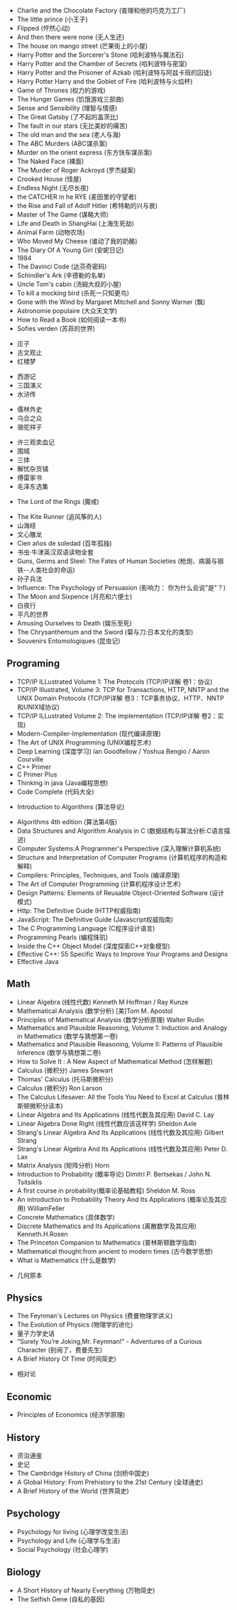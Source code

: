 + Charlie and the Chocolate Factory (查理和他的巧克力工厂)
+ The little prince (小王子)
+ Flipped (怦然心动)
+ And then there were none (无人生还)
+ The house on mango street (芒果街上的小屋)
+ Harry Potter and the Sorcerer's Stone (哈利波特与魔法石)
+ Harry Potter and the Chamber of Secrets (哈利波特与密室)
+ Harry Potter and the Prisoner of Azkab (哈利波特与阿兹卡班的囚徒)
+ Harry Potter Harry and the Goblet of Fire (哈利波特与火焰杯)
+ Game of Thrones (权力的游戏)
+ The Hunger Games (饥饿游戏三部曲)
+ Sense and Sensibility (理智与情感)
+ The Great Gatsby (了不起的盖茨比)
+ The fault in our stars (无比美妙的痛苦)
+ The old man and the sea (老人与海)
+ The ABC Murders (ABC谋杀案)
+ Murder on the orient express (东方快车谋杀案)
+ The Naked Face (裸面)
+ The Murder of Roger Ackroyd (罗杰疑案)
+ Crooked House (怪屋)
+ Endless Night (无尽长夜)
+ the CATCHER in he RYE (麦田里的守望者)
+ the Rise and Fall of Adolf Hitler (希特勒的兴与衰)
+ Master of The Game (谋略大师)
+ Life and Death in ShangHai (上海生死劫)
+ Animal Farm (动物农场)
+ Who Moved My Cheese (谁动了我的奶酪)
+ The Diary Of A Young Girl (安妮日记)
+ 1984
+ The Davinci Code (达芬奇密码)
+ Schindler's Ark (辛德勒的名单)
+ Uncle Tom's cabin (汤姆大叔的小屋)
+ To kill a mocking bird (杀死一只知更鸟)
+ Gone with the Wind by Margaret Mitchell and Sonny Warner (飘)
+ Astronomie populaire (大众天文学)
+ How to Read a Book (如何阅读一本书)
+ Sofies verden (苏菲的世界)
- 庄子
- 古文观止
- 红楼梦
+ 西游记
+ 三国演义
+ 水浒传
- 儒林外史
- 乌合之众
- 骆驼祥子
+ 许三观卖血记
+ 围城
+ 三体
+ 解忧杂货铺
+ 傅雷家书
+ 毛泽东选集
- The Lord of the Rings (魔戒)
+ The Kite Runner (追风筝的人)
+ 山海经
+ 文心雕龙
+ Cien años de soledad (百年孤独)
+ 书虫·牛津英汉双语读物全套
+ Guns, Germs and Steel: The Fates of Human Societies (枪炮、病菌与钢铁--人类社会的命运)
+ 孙子兵法
+ Influence: The Psychology of Persuasion (影响力： 你为什么会说"是"？)
+ The Moon and Sixpence (月亮和六便士)
+ 白夜行
+ 平凡的世界
+ Amusing Ourselves to Death (娱乐至死)
+ The Chrysanthemum and the Sword (菊与刀:日本文化的类型)
+ Souvenirs Entomologiques (昆虫记)
## Programing
+ TCP/IP ILLustrated Volume 1: The Protocols (TCP/IP详解 卷1：协议)
+ TCP/IP Illustrated, Volume 3: TCP for Transactions, HTTP, NNTP and the UNIX Domain Protocols (TCP/IP详解 卷3：TCP事务协议、HTTP、NNTP和UNIX域协议)
+ TCP/IP ILLustrated Volume 2: The implementation (TCP/IP详解 卷2：实现)
+ Modern-Compiler-Implementation (现代编译原理)
+ The Art of UNIX Programming (UNIX编程艺术)
+ Deep Learning (深度学习) Ian Goodfellow / Yoshua Bengio / Aaron Courville
+ C++ Primer
+ C Primer Plus
+ Thinking in java (Java编程思想)
+ Code Complete (代码大全)
- Introduction to Algorithms (算法导论)
+ Algorithms 4th edition (算法第4版)
+ Data Structures and Algorithm Analysis in C (数据结构与算法分析:C语言描述)
+ Computer Systems:A Programmer's Perspective (深入理解计算机系统)
+ Structure and Interpretation of Computer Programs (计算机程序的构造和解释)
+ Compilers: Principles, Techniques, and Tools (编译原理)
+ The Art of Computer Programming (计算机程序设计艺术)
+ Design Patterns: Elements of Reusable Object-Oriented Software (设计模式)
+ Http: The Definitive Guide (HTTP权威指南)
+ JavaScript: The Definitive Guide (Javascript权威指南)
+ The C Programming Language (C程序设计语言)
+ Programming Pearls (编程珠玑)
+ Inside the C++ Object Model (深度探索C++对象模型)
+ Effective C++: 55 Specific Ways to Improve Your Programs and Designs
+ Effective Java
## Math
+ Linear Algebra (线性代数) Kenneth M Hoffman / Ray Kunze
+ Mathematical Analysis (数学分析) [美]Tom M. Apostol
+ Principles of Mathematical Analysis (数学分析原理) Walter Rudin
+ Mathematics and Plausible Reasoning, Volume 1: Induction and Analogy in Mathematics (数学与猜想第一卷)
+ Mathematics and Plausible Reasoning, Volume II: Patterns of Plausible Inference (数学与猜想第二卷)
+ How to Solve It : A New Aspect of Mathematical Method (怎样解题)
+ Calculus (微积分) James Stewart
+ Thomas' Calculus (托马斯微积分)
+ Calculus (微积分) Ron Larson
+ The Calculus Lifesaver: All the Tools You Need to Excel at Calculus (普林斯顿微积分读本)
+ Linear Algebra and Its Applications (线性代数及其应用) David C. Lay
+ Linear Algebra Done Right (线性代数应该这样学) Sheldon Axle
+ Strang's Linear Algebra And Its Applications (线性代数及其应用) Gilbert Strang
+ Strang's Linear Algebra And Its Applications (线性代数及其应用) Peter D. Lax
+ Matrix Analysis (矩阵分析) Horn
+ Introduction to Probability (概率导论) Dimitri P. Bertsekas / John N. Tsitsiklis
+ A first course in probability(概率论基础教程) Sheldon M. Ross
+ An introduction to Probability Theory And Its Applications (概率论及其应用) WilliamFeller
+ Concrete Mathematics (具体数学)
+ Discrete Mathematics and Its Applications (离散数学及其应用) Kenneth.H.Rosen
+ The Princeton Companion to Mathematics (普林斯顿数学指南)
+ Mathematical thought:from ancient to modern times (古今数学思想)
+ What is Mathematics (什么是数学)
- 几何原本
## Physics
+ The Feynman's Lectures on Physics (费曼物理学讲义)
+ The Evolution of Physics (物理学的进化)
+ 量子力学史话
+ “Surely You’re Joking,Mr. Feynman!” - Adventures of a Curious Character (别闹了，费曼先生)
+ A Brief History Of Time (时间简史)
- 相对论
## Economic
+ Principles of Economics (经济学原理)
## History
+ 资治通鉴
+ 史记
+ The Cambridge History of China (剑桥中国史)
+ A Global History: From Prehistory to the 21st Century (全球通史)
+ A Brief History of the World (世界简史)
## Psychology
+ Psychology for living (心理学改变生活)
+ Psychology and Life (心理学与生活)
+ Social Psychology (社会心理学)
## Biology
+ A Short History of Nearly Everything (万物简史)
+ The Selfish Gene (自私的基因)